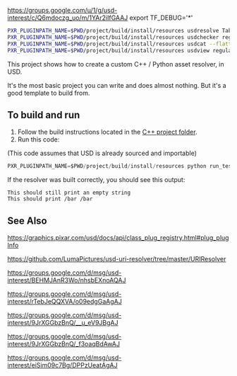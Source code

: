 https://groups.google.com/u/1/g/usd-interest/c/Q6mdoczg_uo/m/1YAr2iIfGAAJ
export TF_DEBUG='*'

```bash
PXR_PLUGINPATH_NAME=$PWD/project/build/install/resources usdresolve Table  # Should show "./Table/Table.usda"
PXR_PLUGINPATH_NAME=$PWD/project/build/install/resources usdchecker regular_resolve_test/main.usda  # Check for common Pcp issues
PXR_PLUGINPATH_NAME=$PWD/project/build/install/resources usdcat --flatten regular_resolve_test/main.usda  # Make sure references flatten
PXR_PLUGINPATH_NAME=$PWD/project/build/install/resources usdview regular_resolve_test/main.usda  # View the chair / table
```

This project shows how to create a custom C++ / Python asset resolver,
in USD.

It's the most basic project you can write and does almost nothing. But
it's a good template to build from.


## To build and run
1. Follow the build instructions located in the [C++ project folder](./project).
2. Run this code:

(This code assumes that USD is already sourced and importable)

```python
PXR_PLUGINPATH_NAME=$PWD/project/build/install/resources python run_test/custom_resolver.py
```

If the resolver was built correctly, you should see this output:

```
This should still print an empty string
This should print /bar /bar
```


## See Also
https://graphics.pixar.com/usd/docs/api/class_plug_registry.html#plug_plugInfo

https://github.com/LumaPictures/usd-uri-resolver/tree/master/URIResolver

https://groups.google.com/d/msg/usd-interest/BEHMJAnR3Wo/nhsbEXnoAQAJ

https://groups.google.com/d/msg/usd-interest/rTebJeQQXVA/o09edgGaAgAJ

https://groups.google.com/d/msg/usd-interest/9JrXGGbzBnQ/__u_eV9JBgAJ

https://groups.google.com/d/msg/usd-interest/9JrXGGbzBnQ/_f3oaqBdAwAJ

https://groups.google.com/d/msg/usd-interest/eiSim09c7Bg/DPPzUeatAgAJ
